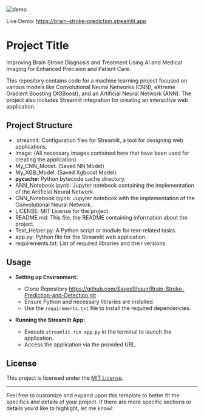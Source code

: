 ![demo](https://github.com/SayedShaun/Brain-Stroke-Prediction-and-Detection/assets/126845316/2f8eef47-5bbc-4717-954f-f4af9bbcd45b)

Live Demo: https://brain-stroke-prediction.streamlit.app

# Project Title
Improving Brain Stroke Diagnosis and Treatment Using AI and Medical Imaging for Enhanced Precision and Patient Care.

This repository contains code for a machine learning project focused on various models like Convolutional Neural Networks (CNN), eXtreme Gradient Boosting (XGBoost), and an Artificial Neural Network (ANN). The project also includes Streamlit integration for creating an interactive web application.

## Project Structure

- .streamlit: Configuration files for Streamlit, a tool for designing web applications.
- Image: (All necessary images contained here that have been used for creating the application)
- My_CNN_Model: (Saved NN Model)
- My_XGB_Model: (Saved Xgboost Model)
- __pycache__: Python bytecode cache directory.
- ANN_Notebook.ipynb: Jupyter notebook containing the implementation of the Artificial Neural Network.
- CNN_Notebook.ipynb: Jupyter notebook with the implementation of the Convolutional Neural Network.
- LICENSE: MIT License for the project.
- README.md: This file, the README containing information about the project.
- Text_Helper.py: A Python script or module for text-related tasks.
- app.py: Python file for the Streamlit web application.
- requirements.txt: List of required libraries and their versions.

## Usage

- **Setting up Environment:**
  - Clone Repository https://github.com/SayedShaun/Brain-Stroke-Prediction-and-Detection.git
  - Ensure Python and necessary libraries are installed.
  - Use the `requirements.txt` file to install the required dependencies.

- **Running the Streamlit App:**
  - Execute `streamlit run app.py` in the terminal to launch the application.
  - Access the application via the provided URL.

## License

This project is licensed under the [MIT License](./LICENSE).

---

Feel free to customize and expand upon this template to better fit the specifics and details of your project. If there are more specific sections or details you'd like to highlight, let me know!

